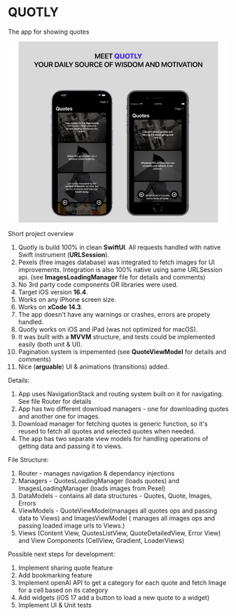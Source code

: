 # QUOTLY
The app for showing quotes

![alt text](https://raw.githubusercontent.com/amolon615/quoteOfTheDay/main/github_cover.png)

Short project overview
1. Quotly is build 100% in clean **SwiftUI**. All requests handled with native Swift instrument (**URLSession**).
2. Pexels (free images database) was integrated to fetch images for UI improvements. Integration is also 100% native using same URLSession api. (see **ImagesLoadingManager** file for details and comments)
3. No 3rd party code components OR libraries were used.
4. Target iOS version **16.4**.
5. Works on any iPhone screen size.
6. Works on **xCode 14.3**.
7. The app doesn't have any warnings or crashes, errors are propety handled.
8. Quotly works on iOS and iPad (was not optimized for macOS).
9. It was built with a **MVVM** structure, and tests could be implemented easily (both unit & UI).
10. Pagination system is impemented (see **QuoteViewModel** for details and comments) 
11. Nice (**arguable**) UI & animations (transitions) added.


Details:
1. App uses NavigationStack and routing system built on it for navigating. See file Router for details
2. App has two different download managers - one for downloading quotes and another one for images.
3. Download manager for fetching quotes is generic function, so it's reused to fetch all quotes and selected quotes when needed.
4. The app has two separate view models for handling operations of getting data and passing it to views.

File Structure:
1. Router - manages navigation & dependancy injections
2. Managers -  QuotesLoadingManager (loads quotes) and  ImagesLoadingManager (loads images from Pexel)
3. DataModels - contains all data structures - Quotes, Quote, Images, Errors
4. ViewModels - QuoteViewModel(manages all quotes ops and passing data to Views) and ImagesViewModel ( manages all images ops and passing loaded image urls to Views.)
5. Views (Content View, QuotesListView, QuoteDetailedView, Error View) and View Components (CellView, Gradient, LoaderViews)

Possible next steps for development:
1. Implement sharing quote feature
2. Add bookmarking feature
3. Implement openAI API to get a category for each quote and fetch Image for a cell based on its category
4. Add widgets (iOS 17 add a button to load a new quote to a widget)
5. Implement UI & Unit tests
   

   
   




    
